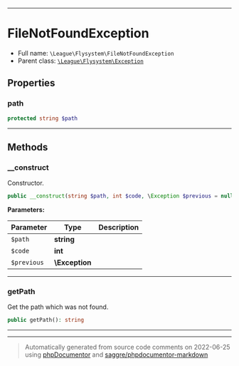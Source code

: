 ***

# FileNotFoundException





* Full name: `\League\Flysystem\FileNotFoundException`
* Parent class: [`\League\Flysystem\Exception`](./Exception.md)



## Properties


### path



```php
protected string $path
```






***

## Methods


### __construct

Constructor.

```php
public __construct(string $path, int $code, \Exception $previous = null): mixed
```








**Parameters:**

| Parameter | Type | Description |
|-----------|------|-------------|
| `$path` | **string** |  |
| `$code` | **int** |  |
| `$previous` | **\Exception** |  |




***

### getPath

Get the path which was not found.

```php
public getPath(): string
```











***


***
> Automatically generated from source code comments on 2022-06-25 using [phpDocumentor](http://www.phpdoc.org/) and [saggre/phpdocumentor-markdown](https://github.com/Saggre/phpDocumentor-markdown)
